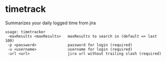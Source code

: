 timetrack
=========

Summarizes your daily logged time from jira

```
usage: timetracker
 -maxResults <maxResults>   maxResults to search in (default => last 100)
 -p <password>              password for login (required)
 -u <username>              username for login (required)
 -url <url>                 jira url without trailing slash (required)
 ```
